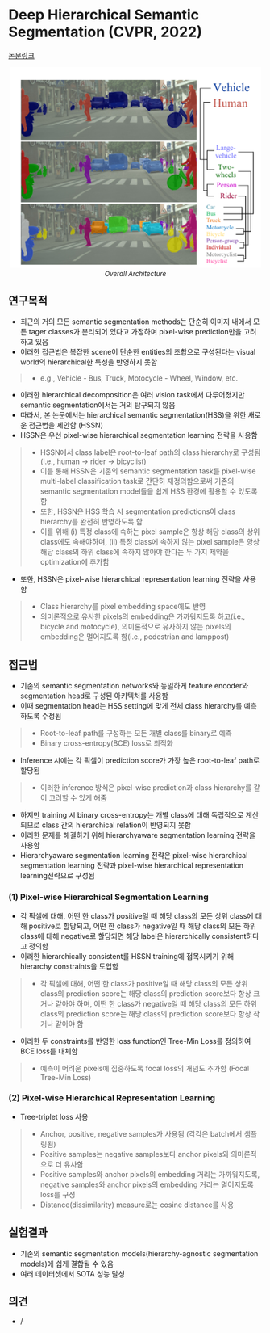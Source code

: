 # Deep Hierarchical Semantic Segmentation (CVPR, 2022)

[논문링크](https://openaccess.thecvf.com/content/CVPR2022/html/Li_Deep_Hierarchical_Semantic_Segmentation_CVPR_2022_paper.html)

<p align="center">
    <img width="500" alt='fig1' src="./img/03_09_01.png?raw=true"></br>
    <em><font size=2>Overall Architecture</font></em>
</p>

## 연구목적
- 최근의 거의 모든 semantic segmentation methods는 단순히 이미지 내에서 모든 tager classes가 분리되어 있다고 가정하며 pixel-wise prediction만을 고려하고 있음
- 이러한 접근법은 복잡한 scene이 단순한 entities의 조합으로 구성된다는 visual world의 hierarchical한 특성을 반영하지 못함
> - e.g., Vehicle - Bus, Truck, Motocycle - Wheel, Window, etc.
- 이러한 hierarchical decomposition은 여러 vision task에서 다루어졌지만 semantic segmentation에서는 거의 탐구되지 않음
- 따라서, 본 논문에서는 hierarchical semantic segmentation(HSS)을 위한 새로운 접근법을 제안함 (HSSN)
- HSSN은 우선 pixel-wise hierarchical segmentation learning 전략을 사용함
> - HSSN에서 class label은 root-to-leaf path의 class hierarchy로 구성됨 (i.e., human -> rider -> bicyclist)
> - 이를 통해 HSSN은 기존의 semantic segmentation task를 pixel-wise multi-label classification task로 간단히 재정의함으로써 기존의 semantic segmentation model들을 쉽게 HSS 환경에 활용할 수 있도록 함
> - 또한, HSSN은 HSS 학습 시 segmentation predictions이 class hierarchy를 완전히 반영하도록 함
> - 이를 위해 (i) 특정 class에 속하는 pixel sample은 항상 해당 class의 상위 class에도 속해야하며, (ii) 특정 class에 속하지 않는 pixel sample은 항상 해당 class의 하위 class에 속하지 않아야 한다는 두 가지 제약을 optimization에 추가함
- 또한, HSSN은 pixel-wise hierarchical representation learning 전략을 사용함
> - Class hierarchy를 pixel embedding space에도 반영
> - 의미론적으로 유사한 pixels의 embedding은 가까워지도록 하고(i.e., bicycle and motocycle), 의미론적으로 유사하지 않는 pixels의 embedding은 멀어지도록 함(i.e., pedestrian and lamppost)

## 접근법
- 기존의 semantic segmentation networks와 동일하게 feature encoder와 segmentation head로 구성된 아키텍처를 사용함
- 이때 segmentation head는 HSS setting에 맞게 전체 class hierarchy를 예측하도록 수정됨
> - Root-to-leaf path를 구성하는 모든 개별 class를 binary로 예측
> - Binary cross-entropy(BCE) loss로 최적화
- Inference 시에는 각 픽셀이 prediction score가 가장 높은 root-to-leaf path로 할당됨
> - 이러한 inference 방식은 pixel-wise prediction과 class hierarchy를 같이 고려할 수 있게 해줌
- 하지만 training 시 binary cross-entropy는 개별 class에 대해 독립적으로 계산되므로 class 간의 hierarchical relation이 반영되지 못함
- 이러한 문제를 해결하기 위해 hierarchyaware segmentation learning 전략을 사용함
- Hierarchyaware segmentation learning 전략은 pixel-wise hierarchical segmentation learning 전략과 pixel-wise hierarchical representation learning전략으로 구성됨
### (1) Pixel-wise Hierarchical Segmentation Learning
- 각 픽셀에 대해, 어떤 한 class가 positive일 때 해당 class의 모든 상위 class에 대해 positive로 할당되고, 어떤 한 class가 negative일 때 해당 class의 모든 하위 class에 대해 negative로 할당되면 해당 label은 hierarchically consistent하다고 정의함
- 이러한 hierarchically consistent를 HSSN training에 접목시키기 위해 hierarchy constraints을 도입함
> - 각 픽셀에 대해, 어떤 한 class가 positive일 때 해당 class의 모든 상위 class의 prediction score는 해당 class의 prediction score보다 항상 크거나 같아야 하며, 어떤 한 class가 negative일 때 해당 class의 모든 하위 class의 prediction score는 해당 class의 prediction score보다 항상 작거나 같아야 함
- 이러한 두 constraints를 반영한 loss function인 Tree-Min Loss를 정의하여 BCE loss를 대체함
> - 예측이 어려운 pixels에 집중하도록 focal loss의 개념도 추가함 (Focal Tree-Min Loss)

### (2) Pixel-wise Hierarchical Representation Learning
- Tree-triplet loss 사용
> - Anchor, positive, negative samples가 사용됨 (각각은 batch에서 샘플링됨)
> - Positive samples는 negative samples보다 anchor pixels와 의미론적으로 더 유사함
> - Positive samples와 anchor pixels의 embedding 거리는 가까워지도록, negative samples와 anchor pixels의 embedding 거리는 멀어지도록 loss를 구성
> - Distance(dissimilarity) measure로는 cosine distance를 사용
  
## 실험결과
- 기존의 semantic segmentation models(hierarchy-agnostic segmentation models)에 쉽게 결합될 수 있음
- 여러 데이터셋에서 SOTA 성능 달성

## 의견
- /
